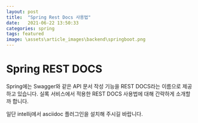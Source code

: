 ```yaml
---
layout: post
title:  "Spring Rest Docs 사용법"
date:   2021-06-22 13:50:33
categories: spring
tags: featured
image: \assets\article_images\backend\springboot.png
---
```


# Spring REST DOCS

Spring에는 Swagger와 같은 API 문서 작성 기능을 REST DOCS라는 이름으로 제공하고 있습니다. 
실록 서비스에서 적용한 REST DOCS 사용법에 대해 간략하게 소개할까 합니다.

일단 intellij에서 asciidoc 플러그인을 설치해 주시길 바랍니다. 
